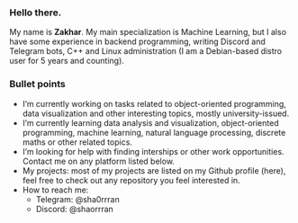 ### Hello there.


My name is **Zakhar**. My main specialization is Machine Learning, but I also have some experience in backend programming, writing Discord and Telegram bots, C++ and Linux administration (I am a Debian-based distro user for 5 years and counting). 

### Bullet points

- I’m currently working on tasks related to object-oriented programming, data visualization and other interesting topics, mostly university-issued.
- I’m currently learning data analysis and visualization, object-oriented programming, machine learning, natural language processing, discrete maths or other related topics.
- I’m looking for help with finding interships or other work opportunities. Contact me on any platform listed below.
- My projects: most of my projects are listed on my Github profile (here), feel free to check out any repository you feel interested in.
- How to reach me:
  * Telegram: @sha0rrran
  * Discord: @shaorrran

